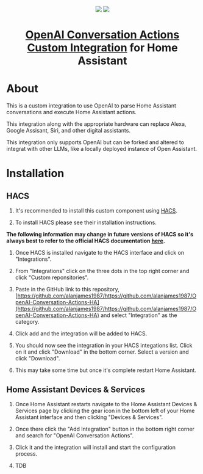 <p align="center">
    <img src="https://raw.githubusercontent.com/alanjames1987/OpenAI-Conversation-Actions-HA/main/.attachments/light_icon.png#gh-light-mode-only">
    <img src="https://raw.githubusercontent.com/alanjames1987/OpenAI-Conversation-Actions-HA/main/.attachments/dark_icon.png#gh-dark-mode-only">
</p>

<h1 align="center">

[OpenAI Conversation Actions Custom Integration](https://github.com/alanjames1987/OpenAI-Conversation-Actions-HA) for Home Assistant

</h1>

# About

This is a custom integration to use OpenAI to parse Home Assistant conversations and execute Home Assistant actions.

This integration along with the appropriate hardware can replace Alexa, Google Assisant, Siri, and other digital assistants.

This integration only supports OpenAI but can be forked and altered to integrat with other LLMs, like a locally deployed instance of Open Assistant.

# Installation

## HACS

1. It's recommended to install this custom component using [HACS](https://hacs.xyz/).

1. To install HACS please see their installation instructions.

**The following information may change in future versions of HACS so it's always best to refer to the official HACS documentation [here](https://hacs.xyz/docs/faq/custom_repositories/).**

1. Once HACS is installed navigate to the HACS interface and click on "Integrations".

1. From "Integrations" click on the three dots in the top right corner and click "Custom reponsitories".

1. Paste in the GitHub link to this repository, [https://github.com/alanjames1987/https://github.com/alanjames1987/OpenAI-Conversation-Actions-HA](https://github.com/alanjames1987/https://github.com/alanjames1987/OpenAI-Conversation-Actions-HA) and select "Integration" as the category.

1. Click add and the integration will be added to HACS.

1. You should now see the integration in your HACS integations list. Click on it and click "Download" in the bottom corner. Select a version and click "Download".

1. This may take some time but once it's complete restart Home Assistant.

## Home Assistant Devices & Services

1. Once Home Assistant restarts navigate to the Home Assistant Devices & Services page by clicking the gear icon in the bottom left of your Home Assistant interface and then clicking "Devices & Services".

1. Once there click the "Add Integration" button in the bottom right corner and search for "OpenAI Conversation Actions".

1. Click it and the integration will install and start the configuration process.

1. TDB

